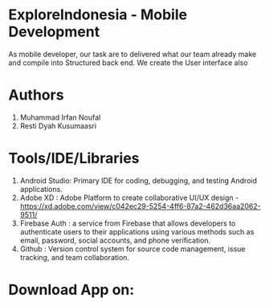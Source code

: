 # ExploreIndonesia - Mobile Development
As mobile developer, our task are to delivered what our team already make and compile into Structured back end. We create the User interface also 

# Authors
1. Muhammad Irfan Noufal
2. Resti Dyah Kusumaasri

# Tools/IDE/Libraries
1. Android Studio: Primary IDE for coding, debugging, and testing Android applications.
2. Adobe XD : Adobe Platform to create collaborative UI/UX design - https://xd.adobe.com/view/c042ec29-5254-4ff6-87a2-462d36aa2062-9511/ 
3. Firebase Auth : a service from Firebase that allows developers to authenticate users to their applications using various methods such as email, password, social accounts, and phone verification.
4. Github : Version control system for source code management, issue tracking, and team collaboration.

# Download App on:

